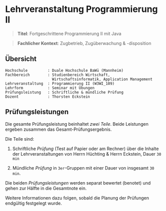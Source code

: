 # Lehrveranstaltung Programmierung II

> **Titel**: Fortgeschrittene Programmierung II mit Java

> **Fachlicher Kontext**: Zugbetrieb, Zugüberwachung & -disposition


## Übersicht

```
Hochschule         : Duale Hochschule BaWü (Mannheim)
Fachbereich        : Studienbereich Wirtschaft, 
                     Wirtschaftsinformatik, Application Management
Lehrveranstaltung  : Programmierung II (W3WI_109)
Lehrform           : Seminar mit Übungen
Prüfungsleistung   : Schriftliche & mündliche Prüfung
Dozent             : Thorsten Eckstein
```

## Prüfungsleistungen

Die gesamte Prüfungsleistung beinhaltet *zwei Teile*. Beide Leistungen ergeben zusammen das Gesamt-Prüfungsergebnis.

Die Teile sind:

1. Schriftliche *Prüfung* (Test auf Papier oder am Rechner) über die Inhalte der Lehrveranstaltungen von Herrn Hüchting & Herrn Eckstein, Dauer `30 min`

2. Mündliche *Prüfung* in `3er`-Gruppen mit einer Dauer von insgesamt `30 min`.

Die beiden *Prüfungsleistungen* werden separat bewertet (benotet) und gehen zur Hälfte in die Gesamtnote ein.

Weitere Informationen dazu folgen, sobald die Planung der Prüfungen endgültig festgelegt wurde.

<!--

### Abschlussprüfung

Die *mündlichen Abschlussprüfungen* finden nach derzeitigem Planungsstand an folgenden Tagen statt:

**ddd, dd.mm.2024**

und

**ddd, dd.mm.2024**

Die Prüfungen sind in `3er-Gruppen` organisiert und auf diese Tage verteilt. Die *Zusammensetzung* der Gruppen wird vorher bekannt gegeben (siehe unten).

Die Abschlussprüfung umfasst *Inhalte* aus beiden Lehrveranstaltungen:

1. _Algorithmen & Datenstrukturen_ (Herr Hüchting)
2. _Fortgeschrittenen Programmierung mit Java_ (Herr Eckstein)

### Zeitliche Planung

Die nachfolgende Tabelle enthält die *zeitliche Planung* zur Durchführung:

![test](./docs/images/zeitplan.png)

[cols="5h,^2m,^1m,^1m,^1m"]
|===
| Name	| Datum	| Von	| Bis	| Raum

| group #1	| dd., dd.mm.2024	| 09:00	| 10:00	| room

|===

_Viel Spaß und viel Erfolg!_

-->
